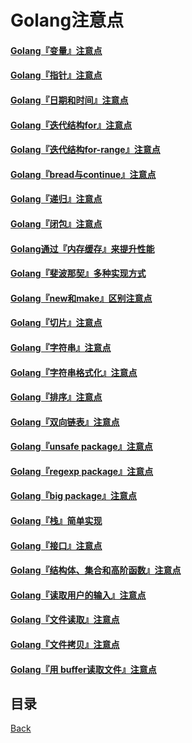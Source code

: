 # Golang注意点

#### [Golang『变量』注意点](notice/GolangVariableNotice.md)
#### [Golang『指针』注意点](notice/GolangPointerNotice.md)
#### [Golang『日期和时间』注意点](notice/GolangTimeNotice.md)
#### [Golang『迭代结构for』注意点](notice/GolangForNotice.md)
#### [Golang『迭代结构for-range』注意点](notice/GolangForRangeNotice.md)
#### [Golang『bread与continue』注意点](notice/GolangBreakAndContinueNotice.md)
#### [Golang『递归』注意点](notice/GolangRecursiveNotice.md)
#### [Golang『闭包』注意点](notice/GolangClosureNotice.md)
#### [Golang通过『内存缓存』来提升性能](notice/GolangMomoryCacheNotice.md)
#### [Golang『斐波那契』多种实现方式](notice/GolangFibonacciMultipartNotice.md)
#### [Golang『new和make』区别注意点](notice/GolangNewAndMakeDiffNotice.md)
#### [Golang『切片』注意点](notice/GolangSliceNotice.md)
#### [Golang『字符串』注意点](notice/GolangStringNotice.md)
#### [Golang『字符串格式化』注意点](notice/GolangFormatNotice.md)
#### [Golang『排序』注意点](notice/GolangSortNotice.md)
#### [Golang『双向链表』注意点](notice/GolangDoublyLinkedNotice.md)
#### [Golang『unsafe package』注意点](notice/GolangUnsafePackageNotice.md)
#### [Golang『regexp package』注意点](notice/GolangRegexpPackageNotice.md)
#### [Golang『big package』注意点](notice/GolangBigPackageNotice.md)
#### [Golang『栈』简单实现](notice/GolangStackNotice.md)
#### [Golang『接口』注意点](notice/GolangInterfaceNotice.md)
#### [Golang『结构体、集合和高阶函数』注意点](notice/GolangStructGatherAndHigherOrderFunction.md)
#### [Golang『读取用户的输入』注意点](notice/GolangReadUserInput.md)
#### [Golang『文件读取』注意点](notice/GolangReadFile.md)
#### [Golang『文件拷贝』注意点](notice/GolangFileCopy.md)
#### [Golang『用 buffer读取文件』注意点](notice/GolangUseBufferReadFile.md)

## 目录
[Back](../../README.md)